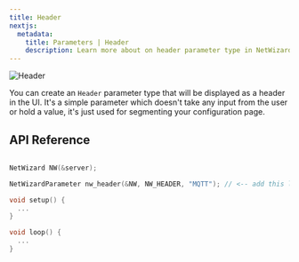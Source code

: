 ```yaml
---
title: Header
nextjs:
  metadata:
    title: Parameters | Header
    description: Learn more about on header parameter type in NetWizard.
---
```


![Header](/nw-header.png)

You can create an `Header` parameter type that will be displayed as a header in the UI. It's a simple parameter which doesn't take any input from the user or hold a value, it's just used for segmenting your configuration page.

## API Reference

```cpp

NetWizard NW(&server);

NetWizardParameter nw_header(&NW, NW_HEADER, "MQTT"); // <-- add this line here

void setup() {
  ...
}

void loop() {
  ...
}
```
